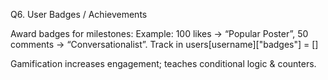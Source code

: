 Q6. User Badges / Achievements

Award badges for milestones:
Example: 100 likes → “Popular Poster”, 50 comments → “Conversationalist”.
Track in users[username]["badges"] = []

Gamification increases engagement; teaches conditional logic & counters.